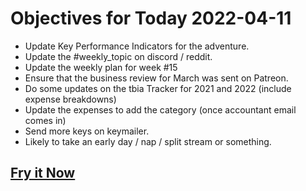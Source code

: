 # Objectives for Today 2022-04-11

- Update Key Performance Indicators for the adventure.
- Update the #weekly_topic on discord / reddit.
- Update the weekly plan for week #15
- Ensure that the business review for March was sent on Patreon.
- Do some updates on the tbia Tracker for 2021 and 2022 (include expense breakdowns)
- Update the expenses to add the category (once accountant email comes in)
- Send more keys on keymailer.
- Likely to take an early day / nap / split stream or something.

## [Fry it Now](https://store.steampowered.com/app/1902100/Winter_Eggspansion_for_Eggcelerate/)
